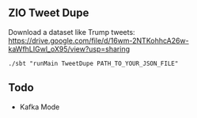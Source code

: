 ZIO Tweet Dupe
--------------

Download a dataset like Trump tweets: https://drive.google.com/file/d/16wm-2NTKohhcA26w-kaWfhLIGwl_oX95/view?usp=sharing

```
./sbt "runMain TweetDupe PATH_TO_YOUR_JSON_FILE"
```

## Todo

- Kafka Mode